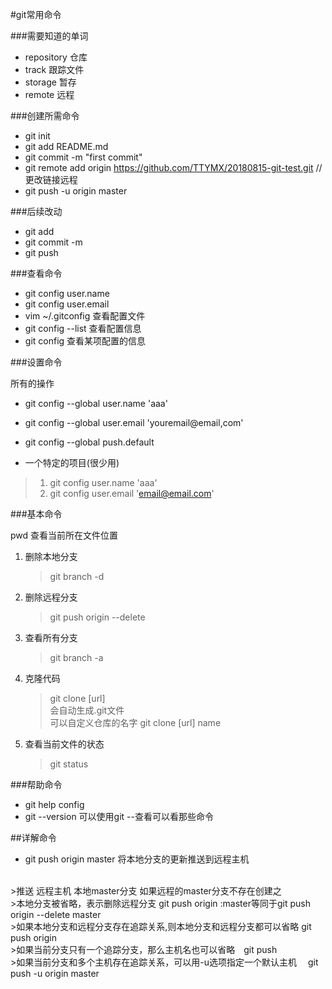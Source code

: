 #git常用命令

###需要知道的单词
* repository  仓库
* track 跟踪文件
* storage 暂存
* remote 远程


###创建所需命令
* git init
* git add README.md
* git commit -m "first commit"
* git remote add origin https://github.com/TTYMX/20180815-git-test.git //更改链接远程
* git push -u origin master


###后续改动

* git add 
* git commit -m 
* git push

###查看命令

* git config user.name
* git config user.email
* vim ~/.gitconfig 查看配置文件
* git config --list 查看配置信息
* git config <key> 查看某项配置的信息

###设置命令

所有的操作
* git config --global user.name 'aaa'
* git config --global user.email 'youremail@email,com'
* git config --global push.default

* 一个特定的项目(很少用)
> 1. git config user.name 'aaa'
> 2. git config user.email 'email@email.com'

###基本命令

pwd 查看当前所在文件位置
1. 删除本地分支
    > git branch -d <BranchName>
2. 删除远程分支
    > git push origin --delete <BranchName>
3. 查看所有分支
    > git branch -a
4. 克隆代码
    > git clone [url] <br>
    会自动生成.git文件  <br>
    可以自定义仓库的名字 git clone [url] name
5. 查看当前文件的状态
    > git status 

###帮助命令

* git help <verb>config
* git <verb> --version  可以使用git --查看可以看那些命令

##详解命令
* git push origin master 将本地分支的更新推送到远程主机
<br>
>推送 远程主机 本地master分支 如果远程的master分支不存在创建之<br>
>本地分支被省略，表示删除远程分支
git push origin :master等同于git push origin --delete master<br>
>如果本地分支和远程分支存在追踪关系,则本地分支和远程分支都可以省略
git push origin<br>
>如果当前分支只有一个追踪分支，那么主机名也可以省略　git push<br>
>如果当前分支和多个主机存在追踪关系，可以用-u选项指定一个默认主机
　git push -u origin master



